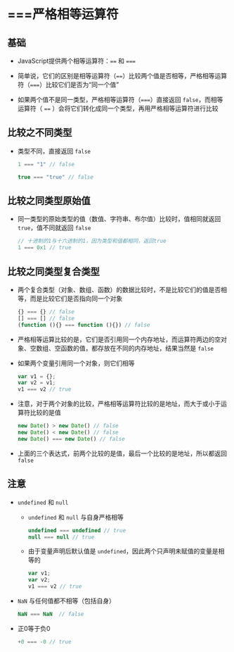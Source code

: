 # ===严格相等运算符

## 基础

+ JavaScript提供两个相等运算符：`==` 和 `===`

+ 简单说，它们的区别是相等运算符（`==`）比较两个值是否相等，严格相等运算符（`===`）比较它们是否为“同一个值”

+ 如果两个值不是同一类型，严格相等运算符（`===`）直接返回 `false`，而相等运算符（ `==` ）会将它们转化成同一个类型，再用严格相等运算符进行比较

## 比较之不同类型

+ 类型不同，直接返回 `false`

    ```js
    1 === "1" // false

    true === "true" // false
    ```

## 比较之同类型原始值

+ 同一类型的原始类型的值（数值、字符串、布尔值）比较时，值相同就返回 `true`，值不同就返回 `false`

    ```js
    // 十进制的1与十六进制的1，因为类型和值都相同，返回true
    1 === 0x1 // true
    ```

## 比较之同类型复合类型

+ 两个复合类型（对象、数组、函数）的数据比较时，不是比较它们的值是否相等，而是比较它们是否指向同一个对象

    ```js
    {} === {} // false
    [] === [] // false
    (function (){} === function (){}) // false
    ```

+ 严格相等运算比较的是，它们是否引用同一个内存地址，而运算符两边的空对象、空数组、空函数的值，都存放在不同的内存地址，结果当然是 `false`

+ 如果两个变量引用同一个对象，则它们相等

    ```js
    var v1 = {};
    var v2 = v1;
    v1 === v2 // true
    ```

+ 注意，对于两个对象的比较，严格相等运算符比较的是地址，而大于或小于运算符比较的是值

    ```js
    new Date() > new Date() // false
    new Date() < new Date() // false
    new Date() === new Date() // false
    ```

+ 上面的三个表达式，前两个比较的是值，最后一个比较的是地址，所以都返回 `false`

## 注意

+ `undefined` 和 `null`

  + `undefined` 和 `null` 与自身严格相等

    ```js
    undefined === undefined // true
    null === null // true
    ```

  + 由于变量声明后默认值是 `undefined`，因此两个只声明未赋值的变量是相等的

    ```js
    var v1;
    var v2;
    v1 === v2 // true
    ```

+ `NaN` 与任何值都不相等（包括自身）

    ```js
    NaN === NaN  // false
    ```

+ 正0等于负0

    ```js
    +0 === -0 // true
    ```
